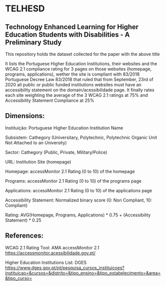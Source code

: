 # TELHESD
## Technology Enhanced Learning for Higher Education Students with Disabilities - A Preliminary Study
This repository holds the dataset collected for the paper with the above title

It lists the Portuguese Higher Education Institutions, their websites and the WCAG 2.1 compliance rating for 3 pages on those websites (homepage, programs, applications), wether the site is compliant with 83/2018 Portuguese Decree Law 83/2018 that ruled that from September, 23rd of 2020 all public or public funded institutions websites must have an accessibility statement on the domain/acessibilidade page. It finally rates each site weighting the average of the 3 WCAG 2.1 ratings at 75% and Accessibility Statement Compliance at 25%

## Dimensions:
Instituição: Portuguese Higher Education Institution Name

Subsistem: Cathegory (Universitary, Polytechnic, Polytechnic Organic Unit Not Attached to an University)

Sector: Cathegory (Public, Private, Military/Police)	

URL: Institution Site (homepage)

Homepage: accessMonitor 2.1 Rating (0 to 10) of the homepage 	

Programs: accessMonitor 2.1 Rating (0 to 10) of the programs page	

Applications: accessMonitor 2.1 Rating (0 to 10) of the applications page

Accessibility Statement: Normalized binary score (0: Non Compliant, 10: Compliant)	

Rating: AVG(Homepage, Programs, Applications) * 0.75 + (Accessibility Statement) * 0.25	


## References:

WCAG 2.1 Rating Tool:	AMA accessMonitor 2.1	
https://accessmonitor.acessibilidade.gov.pt/

Higher Education Institutions List:	DGES
https://www.dges.gov.pt/pt/pesquisa_cursos_instituicoes?instituicao=&cursos=&distrito=&tipo_ensino=&tipo_estabelecimento=&area=&tipo_curso=
